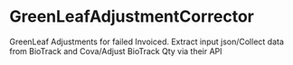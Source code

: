 # GreenLeafAdjustmentCorrector
GreenLeaf Adjustments for failed Invoiced. Extract input json/Collect data from BioTrack and Cova/Adjust BioTrack Qty via their API 
